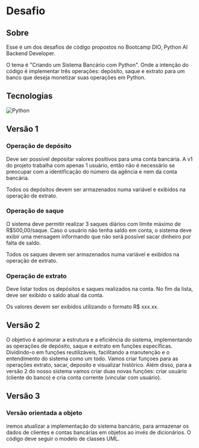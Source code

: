 # Desafio

## Sobre
Esse é um dos desafios de código propostos no Bootcamp DIO, Python AI Backend Developer.


O tema é "Criando um Sistema Bancário com Python". Onde a intenção do código é implementar três operações: depósito, saque e extrato para um banco que deseja monetizar suas operações em Python.

## Tecnologias
![Python](https://img.shields.io/badge/python-3670A0?style=for-the-badge&logo=python&logoColor=ffdd54)

## Versão 1

### Operação de depósito
Deve ser possível depositar valores positivos para uma conta bancária. A v1 do projeto trabalha com apenas 1 usuário, então não é necessário se preocupar com a identificação do número da agência e nem da conta bancária.

Todos os depósitos devem ser armazenados numa variável e exibidos na operação de extrato.

### Operação de saque
O sistema deve permitir realizar 3 saques diários com limite máximo de R$500,00/saque. Caso o usuário não tenha saldo em conta, o sistema deve exibir uma mensagem informando que não será possível sacar dinheiro por falta de saldo.

Todos os saques devem ser armazenados numa variável e exibidos na operação de extrato.

### Operação de extrato
Deve listar todos os depósitos e saques realizados na conta. No fim da lista, deve ser exibido o saldo atual da conta.

Os valores devem ser exibidos utilizando o formato R$ xxx.xx.

## Versão 2
O objetivo é aprimorar a estrutura e a eficiência do sistema, implementando as operações de depósito, saque e extrato em funções específicas. Dividindo-o em funções reutilizáveis, facilitando a manutenção e o entendimento do sistema como um todo.
Vamos criar funçoes para as operações extrato, sacar, deposito e visualizar histórico. Além disso, para a versão 2 do nosso sistema vamos criar duas novas funções: criar usuário (cliente do banco) e cria conta corrente (vincular com usuário).

## Versão 3
### Versão orientada a objeto 
iremos atualizar a implementação do sistema bancário, para armazenar os dados de clientes e contas bancárias em objetos ao invés de dicionários. O código deve seguir o modelo de classes UML.